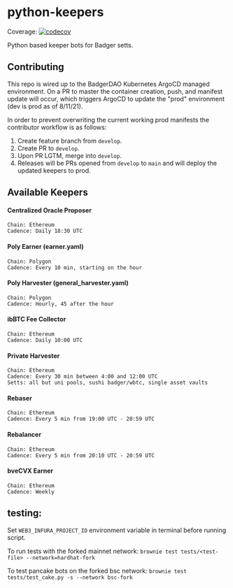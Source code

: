 # python-keepers
Coverage: [![codecov](https://codecov.io/gh/Badger-Finance/python-keepers/branch/develop/graph/badge.svg?token=H8ULEZLN3Q)](https://codecov.io/gh/Badger-Finance/python-keepers)

Python based keeper bots for Badger setts.

## Contributing
This repo is wired up to the BadgerDAO Kubernetes ArgoCD managed environment. On a PR to master the container creation, push, and manifest update will occur, which triggers ArgoCD to update the "prod" environment (dev is prod as of 8/11/21).

In order to prevent overwriting the current working prod manifests the contributor workflow is as follows:
1. Create feature branch from `develop`.
2. Create PR to `develop`.
3. Upon PR LGTM, merge into `develop`.
4. Releases will be PRs opened from `develop` to `main` and will deploy the updated keepers to prod.

## Available Keepers

#### Centralized Oracle Proposer
```
Chain: Ethereum
Cadence: Daily 18:30 UTC
```
#### Poly Earner (earner.yaml)
```
Chain: Polygon
Cadence: Every 10 min, starting on the hour
```
#### Poly Harvester (general_harvester.yaml)
```
Chain: Polygon
Cadence: Hourly, 45 after the hour
```
#### ibBTC Fee Collector
```
Chain: Ethereum
Cadence: Daily 10:00 UTC
```
#### Private Harvester
```
Chain: Ethereum
Cadence: Every 30 min between 4:00 and 12:00 UTC
Setts: all but uni pools, sushi badger/wbtc, single asset vaults
```
#### Rebaser
```
Chain: Ethereum
Cadence: Every 5 min from 19:00 UTC - 20:59 UTC
```
#### Rebalancer
```
Chain: Ethereum
Cadence: Every 5 min from 20:10 UTC - 20:59 UTC
```
#### bveCVX Earner
```
Chain: Ethereum
Cadence: Weekly
```
## testing:

Set `WEB3_INFURA_PROJECT_ID` environment variable in terminal before running script.

To run tests with the forked mainnet network:
`brownie test tests/<test-file> --network=hardhat-fork`

To test pancake bots on the forked bsc network:
`brownie test tests/test_cake.py -s --network bsc-fork`
